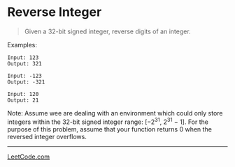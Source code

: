 # Reverse Integer

> Given a 32-bit signed integer, reverse digits of an integer.

Examples:

```
Input: 123
Output: 321

Input: -123
Output: -321

Input: 120
Output: 21
```

Note:
Assume wee are dealing with an environment which could only store integers within the 32-bit signed integer range: [−2<sup>31</sup>,  2<sup>31</sup> − 1]. For the purpose of this problem, assume that your function returns 0 when the reversed integer overflows.

---

[LeetCode.com](https://leetcode.com/problems/reverse-integer/)